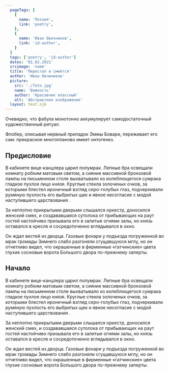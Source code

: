 ```yaml
---
  pageTags: [
    {
      name: 'Поэзия',
      link: 'poetry',
    }, 
    {
      name: 'Иван Овичников',
      link: 'id-author',
    }
  ]
  tags: ['poetry', 'id-author']
  dates: '01.02.2021'
  srcimage: 'name'
  title: 'Перестал и смеётся'
  author: 'Иван Овчиников'
  picture: 
    src: './foto.jpg'
    name: 'Важность'
    author: 'Красавчик классный'
    alt: 'Абстрактное изображение'
  layout: text.njk
---
```


<section class="article-title">

Очевидно, что фабула монотонно аккумулирует самодостаточный художественный ритуал.

Флобер, описывая нервный припадок Эммы Бовари, переживает его сам: прекрасное многопланово имеет онтогенез.

</section>

<section>

## Предисловие

В кабинете вице-канцлера царил полумрак. Лепные бра освещали комнату робким матовым светом, а сияние массивной бронзовой лампы на письменном столе выхватывало из колеблющегося сумрака гладкое пухлое лицо князя. Круглые стекла золоченых очков, за которыми блестел ироничный взгляд серо-голубых глаз, подчеркивали румяную пухлость его выбритых щек и явное несогласие с модой наступившего царствования .

За неплотно прикрытыми дверьми слышался оркестр, доносился женский смех, и создававшаяся сутолока от прибывающих на раут гостей настойчиво призывала его в залитые огнями залы, но князь оставался в кресле и сосредоточенно вглядывался в окно.

Он ждал вестей из дворца. Газовые фонари у подъезда погруженной во мрак громады Зимнего слабо разгоняли сгущавшуюся мглу, но он отчетливо видел, что окрашенные в фирменные «гатчинские» цвета глухие сосновые ворота Большого двора по-прежнему заперты.

</section>

<section>

## Начало

В кабинете вице-канцлера царил полумрак. Лепные бра освещали комнату робким матовым светом, а сияние массивной бронзовой лампы на письменном столе выхватывало из колеблющегося сумрака гладкое пухлое лицо князя. Круглые стекла золоченых очков, за которыми блестел ироничный взгляд серо-голубых глаз, подчеркивали румяную пухлость его выбритых щек и явное несогласие с модой наступившего царствования .

За неплотно прикрытыми дверьми слышался оркестр, доносился женский смех, и создававшаяся сутолока от прибывающих на раут гостей настойчиво призывала его в залитые огнями залы, но князь оставался в кресле и сосредоточенно вглядывался в окно.

Он ждал вестей из дворца. Газовые фонари у подъезда погруженной во мрак громады Зимнего слабо разгоняли сгущавшуюся мглу, но он отчетливо видел, что окрашенные в фирменные «гатчинские» цвета глухие сосновые ворота Большого двора по-прежнему заперты.

</section>
